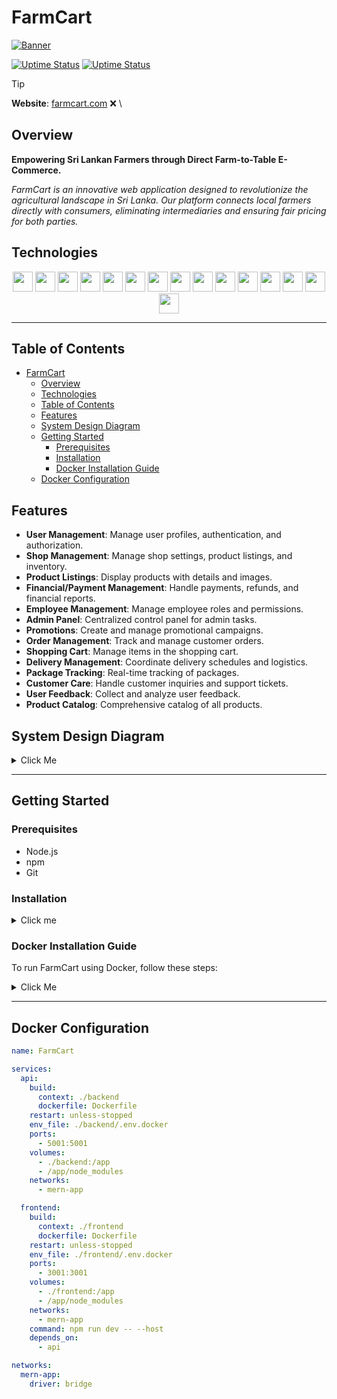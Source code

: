 # FarmCart

[![Banner](https://github.com/user-attachments/assets/397fa451-14bf-4d31-bf53-28ab9b685e64)](https://farmcart.nimendra.xyz/) 

[![Uptime Status](https://status.nimendra.xyz/api/badge/8/status)](https://status.nimendra.xyz/status/farmcart) [![Uptime Status](https://status.nimendra.xyz/api/badge/8/uptime)](https://status.nimendra.xyz/status/farmcart)

> [!TIP] 
> **Website**: [farmcart.com](https://farmcart.nimendra.xyz/) ❌ \
> 

## Overview

**Empowering Sri Lankan Farmers through Direct Farm-to-Table E-Commerce.** 

*FarmCart is an innovative web application designed to revolutionize the agricultural landscape in Sri Lanka. Our platform connects local farmers directly with consumers, eliminating intermediaries and ensuring fair pricing for both parties.*

## Technologies

<div align="center">
    <img height="32" width="32" src="https://cdn.simpleicons.org/react" /></a>
    <img height="32" width="32" src="https://cdn.simpleicons.org/tailwindcss" /></a>
    <img height="32" width="32" src="https://cdn.simpleicons.org/vite" /></a>
    <img height="32" width="32" src="https://cdn.simpleicons.org/nodedotjs" /></a>
    <img height="32" width="32" src="https://cdn.simpleicons.org/express" /></a>
    <img height="32" width="32" src="https://cdn.simpleicons.org/postman" /></a>
    <img height="32" width="32" src="https://cdn.simpleicons.org/git" /></a>
    <img height="32" width="32" src="https://cdn.simpleicons.org/github" /></a>
    <img height="32" width="32" src="https://cdn.simpleicons.org/digitalocean" /></a>
    <img height="32" width="32" src="https://cdn.simpleicons.org/javascript" /></a>
    <img height="32" width="32" src="https://cdn.simpleicons.org/githubactions" /></a>
    <img height="32" width="32" src="https://cdn.simpleicons.org/npm" /></a>
    <img height="32" width="32" src="https://cdn.simpleicons.org/docker" /></a>
    <img height="32" width="32" src="https://cdn.simpleicons.org/mongodb" /></a>
    <img height="32" width="32" src="https://cdn.simpleicons.org/mongoose" /></a>
</div>

---

## Table of Contents

- [FarmCart](#farmcart)
  - [Overview](#overview)
  - [Technologies](#technologies)
  - [Table of Contents](#table-of-contents)
  - [Features](#features)
  - [System Design Diagram](#system-design-diagram)
  - [Getting Started](#getting-started)
    - [Prerequisites](#prerequisites)
    - [Installation](#installation)
    - [Docker Installation Guide](#docker-installation-guide)
  - [Docker Configuration](#docker-configuration)

## Features

- **User Management**: Manage user profiles, authentication, and authorization.
- **Shop Management**: Manage shop settings, product listings, and inventory.
- **Product Listings**: Display products with details and images.
- **Financial/Payment Management**: Handle payments, refunds, and financial reports.
- **Employee Management**: Manage employee roles and permissions.
- **Admin Panel**: Centralized control panel for admin tasks.
- **Promotions**: Create and manage promotional campaigns.
- **Order Management**: Track and manage customer orders.
- **Shopping Cart**: Manage items in the shopping cart.
- **Delivery Management**: Coordinate delivery schedules and logistics.
- **Package Tracking**: Real-time tracking of packages.
- **Customer Care**: Handle customer inquiries and support tickets.
- **User Feedback**: Collect and analyze user feedback.
- **Product Catalog**: Comprehensive catalog of all products.

## System Design Diagram

<details>
<summary>Click Me</summary>

[![Diagram-2](https://github.com/user-attachments/assets/bd6483e1-58c5-4ec0-9e02-f56f7f8feb78)](https://excalidraw.com/#json=2FhyHBhIRC7GNhxnmV4U6,VCwEk9O0trP7QRRWLxu6OA)

</details>


---

## Getting Started

### Prerequisites

- Node.js
- npm
- Git

### Installation
<details>
<summary>Click me</summary>

1. Clone the repository:
    ```bash
    git clone https://github.com/yourusername/itp-project.git
    ```
2. Navigate to the frontend directory:
    ```bash
    cd frontend 
    npm install
    npm run dev
    ```
3. Navigate to the backend directory:
    ```bash
    cd backend 
    npm install
    npm run dev
    ```

</details>

### Docker Installation Guide

To run FarmCart using Docker, follow these steps:

<details>
<summary>Click Me</summary>

1. Install Docker

   - **For Windows and Mac**:
     - Download Docker Desktop from [Docker's official website](https://www.docker.com/products/docker-desktop).
     - Follow the installation instructions specific to your OS.

   - **For Linux**:
     - Use the following commands to install Docker:

       ```bash
       sudo apt update
       sudo apt install apt-transport-https ca-certificates curl software-properties-common
       curl -fsSL https://download.docker.com/linux/ubuntu/gpg | sudo apt-key add -
       sudo add-apt-repository "deb [arch=amd64] https://download.docker.com/linux/ubuntu $(lsb_release -cs) stable"
       sudo apt update
       sudo apt install docker-ce
       ```

1. Verify Installation

   - After installing Docker, verify that it is installed correctly by running:
     ```bash
     docker --version
     ```
   - You should see the installed Docker version.
  

1. Run FarmCart with Docker Compose:
   - Navigate to the root directory of the cloned repository:
     ```bash
     cd itp-project
     ```
   - **Disclaimer**: Before running Docker, ensure that you have set up the necessary environment variables in the `.env.docker` files located in both the `frontend` and `backend` directories. These variables are crucial for the application to function correctly.
   - Start the application using Docker Compose:
     ```bash
     docker-compose up --build
     ```

2. Access the Application
   - Open your web browser and go to:
     - Frontend: [http://localhost:3001](http://localhost:3001)
     - API: [http://localhost:5001](http://localhost:5001)

  </details>

---

## Docker Configuration

```yaml
name: FarmCart

services:
  api:
    build:
      context: ./backend
      dockerfile: Dockerfile
    restart: unless-stopped
    env_file: ./backend/.env.docker
    ports:
      - 5001:5001
    volumes:
      - ./backend:/app
      - /app/node_modules
    networks:
      - mern-app

  frontend:
    build:
      context: ./frontend
      dockerfile: Dockerfile
    restart: unless-stopped
    env_file: ./frontend/.env.docker
    ports:
      - 3001:3001
    volumes:
      - ./frontend:/app
      - /app/node_modules
    networks:
      - mern-app
    command: npm run dev -- --host
    depends_on:
      - api

networks:
  mern-app:
    driver: bridge


